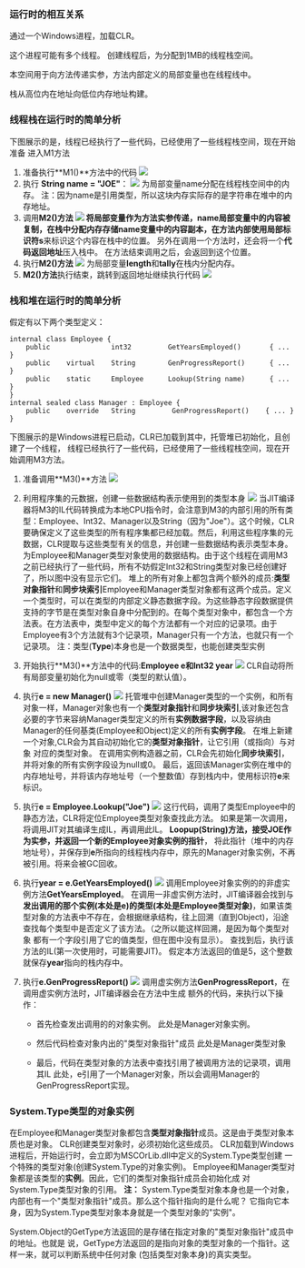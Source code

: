 ### 运行时的相互关系

通过一个Windows进程，加载CLR。

这个进程可能有多个线程。
创建线程后，为分配到1MB的线程栈空间。

本空间用于向方法传递实参，方法内部定义的局部变量也在线程线中。

栈从高位内在地址向低位内存地址构建。

### 线程栈在运行时的简单分析 

下图展示的是，线程已经执行了一些代码，已经使用了一些线程栈空间，现在开始准备
进入M1方法
1. 准备执行**M1()**方法中的代码
![](./images/clr&stack/4-2.jpg)
2. 执行 **String name = "JOE"**：
![](./images/clr&stack/4-3.jpg)
为局部变量name分配在线程栈空间中的内存。
注：因为name是引用类型，所以这块内存实际存的是字符串在堆中的内存地址。
3. 调用**M2()**方法
![](./images/clr&stack/4-4.jpg)
将局部变量作为方法实参传递，name局部变量中的内容被复制，在栈中分配内存存储name变量中的内容副本，在方法内部使用局部标识符**s**来标识这个内容在栈中的位置。
另外在调用一个方法时，还会将一个**代码返回地址**压入栈中。
在方法结束调用之后，会返回到这个位置。
4. 执行**M2()方法**
![](./images/clr&stack/4-5.jpg)
为局部变量**length**和**tally**在栈内分配内存。
5. **M2()方法**执行结束，跳转到返回地址继续执行代码
![](./images/clr&stack/4-2.jpg)

### 栈和堆在运行时的简单分析

假定有以下两个类型定义：
```
internal class Employee {
    public               int32         GetYearsEmployed()       { ... }
    public    virtual    String        GenProgressReport()      { ... }
    public    static     Employee      Lookup(String name)      { ... }    
}
internal sealed class Manager : Employee { 
    public    override   String         GenProgressReport()    { ... }
}    
```
下图展示的是Windows进程已启动，CLR已加载到其中，托管堆已初始化，且创建了一个线程，
线程已经执行了一些代码，已经使用了一些线程栈空间，现在开始调用M3方法。

1. 准备调用**M3()**方法
![](./images/clr&stack/4-6.jpg)

2. 利用程序集的元数据，创建一些数据结构表示使用到的类型本身
![](./images/clr&stack/4-7.jpg)
当JIT编译器将M3的IL代码转换成为本地CPU指令时，会注意到M3的内部引用的所有类型：Employee、Int32、Manager以及String（因为"Joe"）。这个时候，CLR要确保定义了这些类型的所有程序集都已经加载。然后，利用这些程序集的元数据，CLR提取与这些类型有关的信息，并创建一些数据结构表示类型本身。
为Employee和Manager类型对象使用的数据结构。由于这个线程在调用M3之前已经执行了一些代码，所有不妨假定Int32和String类型对象已经创建好了，所以图中没有显示它们。
堆上的所有对象上都包含两个额外的成员:**类型对象指针**和**同步块索引**Employee和Manager类型对象都有这两个成员。定义一个类型时，可以在类型的内部定义静态数据字段。为这些静态字段数据提供支持的字节是在类型对象自身中分配到的。在每个类型对象中，都包含一个方法表。在方法表中，类型中定义的每个方法都有一个对应的记录项。由于Employee有3个方法就有3个记录项，Manager只有一个方法，也就只有一个记录项。
注：类型(**Type**)本身也是一个数据类型，也能创建类型实例

3. 开始执行**M3()**方法中的代码:**Employee e和Int32 year**
![](./images/clr&stack/4-8.jpg)
CLR自动将所有局部变量初始化为null或零（类型的默认值）。

4. 执行**e = new Manager()**
![](./images/clr&stack/4-9.jpg)
托管堆中创建Manager类型的一个实例，和所有对象一样，Manager对象也有一个**类型对象指针**和**同步块索引**,该对象还包含必要的字节来容纳Manager类型定义的所有**实例数据字段**，以及容纳由Manager的任何基类(Employee和Object)定义的所有**实例字段**。
在堆上新建一个对象,CLR会为其自动初始化它的**类型对象指针**，让它引用（或指向）与对象
对应的类型对象。
在调用实例构造器之前，CLR会先初始化**同步块索引**，并将对象的所有实例字段设为null或0。
最后，返回该Manager实例在堆中的内存地址号，并将该内存地址号（一个整数值）存到栈内中，使用标识符**e**来标识。

5. 执行**e = Employee.Lookup("Joe")**
![](./images/clr&stack/4-10.jpg)
这行代码，调用了类型Employee中的静态方法，CLR将定位Employee类型对象查找此方法。
如果是第一次调用，将调用JIT对其编译生成IL，再调用此IL。
**Loopup(String)**方法，接受JOE作为实参，并返回一个新的**Employee对象实例的指针**，
将此指针（堆中的内存地址号），并保存到**e**所指向的线程栈内存中，原先的Manager对象实例，不再被引用。将来会被GC回收。

6. 执行**year = e.GetYearsEmployed()**
![](./images/clr&stack/4-11.jpg)
调用Employee对象实例的的非虚实例方法**GetYearsEmployed**。
在调用一非虚实例方法时，JIT编译器会找到与**发出调用的那个实例(本处是e)的类型(本处是Employee类型对象)**，如果该类型对象的方法表中不存在，会根据继承结构，往上回溯（直到Object)，沿途查找每个类型中是否定义了该方法。（之所以能这样回溯，是因为每个类型对象
都有一个字段引用了它的值类型，但在图中没有显示）。
查找到后，执行该方法的IL(第一次使用时，可能需要JIT)。
假定本方法返回的值是5，这个整数就保存**year**指向的栈内存中。

7. 执行**e.GenProgressReport()**
![](./images/clr&stack/4-12.jpg)
调用虚实例方法**GenProgressReport**，在调用虚实例方法时，JIT编译器会在方法中生成
额外的代码，来执行以下操作：
	* 首先检查发出调用的的对象实例。
此处是Manager对象实例。

    * 然后代码检查对象内出的"类型对象指针"成员
此处是Manager类型对象

	* 最后，代码在类型对象的方法表中查找引用了被调用方法的记录项，调用其IL
此处，e引用了一个Manager对象，所以会调用Manager的GenProgressReport实现。

### System.Type类型的对象实例

在Employee和Manager类型对象都包含**类型对象指针**成员。这是由于类型对象本质也是对象。
CLR创建类型对象时，必须初始化这些成员。
CLR加载到Windows进程后，开始运行时，会立即为MSCOrLib.dll中定义的System.Type类型创建
一个特殊的类型对象(创建System.Type的对象实例)。
Employee和Manager类型对象都是该类型的**实例**。因此，它们的类型对象指针成员会初始化成
对System.Type类型对象的引用。
**注：**
System.Type类型对象本身也是一个对象，内部也有一个"类型对象指针"成员。那么这个指针指向的是什么呢？
它指向它本身，因为System.Type类型对象本身就是一个类型对象的"实例"。

System.Object的GetType方法返回的是存储在指定对象的"类型对象指针"成员中的地址。也就是
说，GetType方法返回的是指向对象的类型对象的一个指针。这样一来，就可以判断系统中任何对象
(包括类型对象本身)的真实类型。